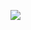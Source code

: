 <p align="right">
  <img src="https://media.giphy.com/media/RyXVu4ZW454IM/giphy-downsized.gif">
</p>
